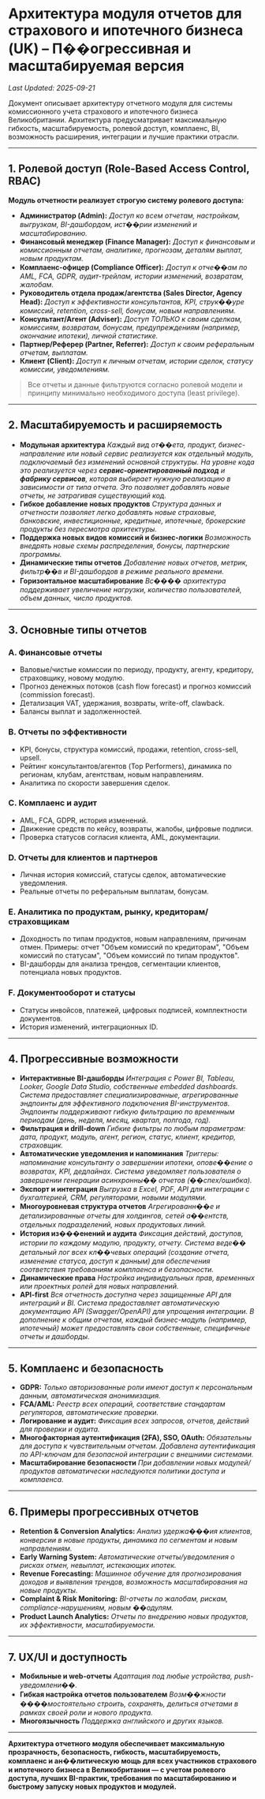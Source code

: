 # Архитектура модуля отчетов для страхового и ипотечного бизнеса (UK) – П��огрессивная и масштабируемая версия

_Last Updated: 2025-09-21_

Документ описывает архитектуру отчетного модуля для системы комиссионного учета страхового и ипотечного бизнеса Великобритании. Архитектура предусматривает максимальную гибкость, масштабируемость, ролевой доступ, комплаенс, BI, возможность расширения, интеграции и лучшие практики отрасли.

---

## 1. Ролевой доступ (Role-Based Access Control, RBAC)

**Модуль отчетности реализует строгую систему ролевого доступа:**

- **Администратор (Admin):**
  _Доступ ко всем отчетам, настройкам, выгрузкам, BI-дашбордам, ист��рии изменений и масштабированию._
- **Финансовый менеджер (Finance Manager):**
  _Доступ к финансовым и комиссионным отчетам, аналитике, прогнозам, деталям выплат, новым продуктам._
- **Комплаенс-офицер (Compliance Officer):**
  _Доступ к отче��ам по AML, FCA, GDPR, аудит-трейлам, истории изменений, возвратам, жалобам._
- **Руководитель отдела продаж/агентства (Sales Director, Agency Head):**
  _Доступ к эффективности консультантов, KPI, струк��уре комиссий, retention, cross-sell, бонусам, новым направлениям._
- **Консультант/Агент (Adviser):**
  _Доступ ТОЛЬКО к своим сделкам, комиссиям, возвратам, бонусам, предупреждениям (например, окончание ипотеки), личной статистике._
- **Партнер/Реферер (Partner, Referrer):**
  _Доступ к своим реферальным отчетам, выплатам._
- **Клиент (Client):**
  _Доступ к личным отчетам, истории сделок, статусу комиссии, уведомлениям._

> Все отчеты и данные фильтруются согласно ролевой модели и принципу минимально необходимого доступа (least privilege).

---

## 2. Масштабируемость и расширяемость

- **Модульная архитектура**
  _Каждый вид от��ета, продукт, бизнес-направление или новый сервис реализуется как отдельный модуль, подключаемый без изменений основной структуры. На уровне кода это реализуется через **сервис-ориентированный подход** и **фабрику сервисов**, которая выбирает нужную реализацию в зависимости от типа отчета. Это позволяет добавлять новые отчеты, не затрагивая существующий код._
- **Гибкое добавление новых продуктов**
  _Структура данных и отчетности позволяет легко добавлять новые страховые, банковские, инвестиционные, кредитные, ипотечные, брокерские продукты без пересмотра архитектуры._
- **Поддержка новых видов комиссий и бизнес-логики**
  _Возможность внедрять новые схемы распределения, бонусы, партнерские программы._
- **Динамические типы отчетов**
  _Добавление новых отчетов, метрик, фильтр��в и BI-дашбордов в режиме реального времени._
- **Горизонтальное масштабирование**
  _Вс���� архитектура поддерживает увеличение нагрузки, количество пользователей, объем данных, число продуктов._

---

## 3. Основные типы отчетов

### A. Финансовые отчеты
- Валовые/чистые комиссии по периоду, продукту, агенту, кредитору, страховщику, новому модулю.
- Прогноз денежных потоков (cash flow forecast) и прогноз комиссий (commission forecast).
- Детализация VAT, удержания, возвраты, write-off, clawback.
- Балансы выплат и задолженностей.

### B. Отчеты по эффективности
- KPI, бонусы, структура комиссий, продажи, retention, cross-sell, upsell.
- Рейтинг консультантов/агентов (Top Performers), динамика по регионам, клубам, агентствам, новым направлениям.
- Аналитика по скорости завершения сделок.

### C. Комплаенс и аудит
- AML, FCA, GDPR, история изменений.
- Движение средств по кейсу, возвраты, жалобы, цифровые подписи.
- Проверка статусов согласия клиента, AML, документации.

### D. Отчеты для клиентов и партнеров
- Личная история комиссий, статусы сделок, автоматические уведомления.
- Реальные отчеты по реферальным выплатам, бонусам.

### E. Аналитика по продуктам, рынку, кредиторам/страховщикам
- Доходность по типам продуктов, новым направлениям, причинам отмен. Примеры: отчет "Объем комиссий по кредиторам", "Объем комиссий по статусам", "Объем комиссий по типам продуктов".
- BI-дашборды для анализа трендов, сегментации клиентов, потенциала новых продуктов.

### F. Документооборот и статусы
- Статусы инвойсов, платежей, цифровых подписей, комплектности документов.
- История изменений, интеграционных ID.

---

## 4. Прогрессивные возможности

- **Интерактивные BI-дашборды**
  _Интеграция с Power BI, Tableau, Looker, Google Data Studio, собственные embedded dashboards. Система предоставляет специализированные, агрегированные эндпоинты для эффективного подключения BI-инструментов. Эндпоинты поддерживают гибкую фильтрацию по временным периодам (день, неделя, месяц, квартал, полгода, год)._
- **Фильтрация и drill-down**
  _Гибкие фильтры по любым параметрам: дата, продукт, модуль, агент, регион, статус, клиент, кредитор, страховщик._
- **Автоматические уведомления и напоминания**
  _Триггеры: напоминание консультанту о завершении ипотеки, опове��ение о возвратах, KPI, дедлайнах. Система уведомляет пользователя о завершении генерации асинхронны�� отчетов (��спех/ошибка)._
- **Экспорт и интеграция**
  _Выгрузка в Excel, PDF, API для интеграции с бухгалтерией, CRM, регуляторами, новыми модулями._
- **Многоуровневая структура отчетов**
  _Агрегированн��е и детализированные отчеты для холдингов, сетей а��ентств, отдельных подразделений, новых продуктовых линий._
- **История из���енений и аудита**
  _Фиксация действий, доступов, истории по каждому модулю, продукту, отчету. Система веде�� детальный лог всех кл��чевых операций (создание отчета, изменение статуса, доступ к данным) для обеспечения соответствия требованиям комплаенса и безопасности._
- **Динамические права**
  _Настройка индивидуальных прав, временных или проектных ролей для новых направлений._
- **API-first**
  _Вся отчетность доступна через защищенные API для интеграций и BI. Система предоставляет автоматическую документацию API (Swagger/OpenAPI) для упрощения интеграции. В дополнение к общим отчетам, каждый бизнес-модуль (например, ипотечный) может предоставлять свои собственные, специфичные отчеты и дашборды._

---

## 5. Комплаенс и безопасность

- **GDPR:**
  _Только авторизованные роли имеют доступ к персональным данным, автоматическая анонимизация._
- **FCA/AML:**
  _Реестр всех операций, соответствие стандартам регуляторов, автоматические проверки._
- **Логирование и аудит:**
  _Фиксация всех запросов, отчетов, действий для проверки и аудита._
- **Многофакторная аутентификация (2FA), SSO, OAuth:**
  _Обязательны для доступа к чувствительным отчетам. Добавлена аутентификация по API-ключам для безопасной интеграции с внешними системами._
- **Масштабирование безопасности**
  _При добавлении новых модулей/продуктов автоматически наследуются политики доступа и комплаенса._

---

## 6. Примеры прогрессивных отчетов

- **Retention & Conversion Analytics:**
  _Анализ удержа���ия клиентов, конверсии в новые продукты, динамика по сегментам и новым направлениям._
- **Early Warning System:**
  _Автоматические отчеты/уведомления о рисках отмен, невыплат, истекающих ипотек._
- **Revenue Forecasting:**
  _Машинное обучение для прогнозирования доходов и выявления трендов, возможность масштабирования на новые продукты._
- **Complaint & Risk Monitoring:**
  _BI-отчеты по жалобам, рискам, compliance-нарушениям, новым ��одулям._
- **Product Launch Analytics:**
  _Отчеты по внедрению новых продуктов, их эффективности, масштабируемости._

---

## 7. UX/UI и доступность

- **Мобильные и web-отчеты**
  _Адаптация под любые устройства, push-уведомлени��._
- **Гибкая настройка отчетов пользователем**
  _Возм��жности ����мостоятельно строить, сохранять, делиться отчетами в рамках своей роли и нового продукта._
- **Многоязычность**
  _Поддержка английского и других языков._

---

**Архитектура отчетного модуля обеспечивает максимальную прозрачность, безопасность, гибкость, масштабируемость, комплаенс и ан��литическую мощь для всех участников страхового и ипотечного бизнеса в Великобритании — с учетом ролевого доступа, лучших BI-практик, требования по масштабированию и быстрому запуску новых продуктов и модулей.**
